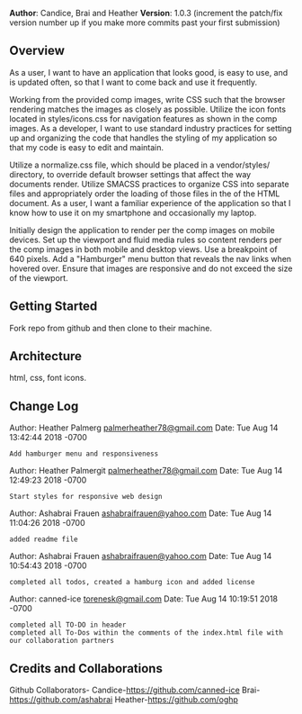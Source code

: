 **Author**: Candice, Brai and Heather
**Version**: 1.0.3 (increment the patch/fix version number up if you make more commits past your first submission)

## Overview

As a user, I want to have an application that looks good, is easy to use, and is updated often, so that I want to come back and use it frequently.

Working from the provided comp images, write CSS such that the browser rendering matches the images as closely as possible.
Utilize the icon fonts located in styles/icons.css for navigation features as shown in the comp images.
As a developer, I want to use standard industry practices for setting up and organizing the code that handles the styling of my application so that my code is easy to edit and maintain.

Utilize a normalize.css file, which should be placed in a vendor/styles/ directory, to override default browser settings that affect the way documents render.
Utilize SMACSS practices to organize CSS into separate files and appropriately order the loading of those files in the <head> of the HTML document.
As a user, I want a familiar experience of the application so that I know how to use it on my smartphone and occasionally my laptop.

Initially design the application to render per the comp images on mobile devices.
Set up the viewport and fluid media rules so content renders per the comp images in both mobile and desktop views. Use a breakpoint of 640 pixels.
Add a "Hamburger" menu button that reveals the nav links when hovered over.
Ensure that images are responsive and do not exceed the size of the viewport.

## Getting Started

Fork repo from github and then clone to their machine.

## Architecture

html, css, font icons.

## Change Log

Author: Heather Palmerg <palmerheather78@gmail.com>
Date:   Tue Aug 14 13:42:44 2018 -0700

    Add hamburger menu and responsiveness

Author: Heather Palmergit <palmerheather78@gmail.com>
Date:   Tue Aug 14 12:49:23 2018 -0700

    Start styles for responsive web design

Author: Ashabrai Frauen <ashabraifrauen@yahoo.com>
Date:   Tue Aug 14 11:04:26 2018 -0700

    added readme file

Author: Ashabrai Frauen <ashabraifrauen@yahoo.com>
Date:   Tue Aug 14 10:54:43 2018 -0700

    completed all todos, created a hamburg icon and added license

Author: canned-ice <torenesk@gmail.com>
Date:   Tue Aug 14 10:19:51 2018 -0700

    completed all TO-DO in header
    completed all To-Dos within the comments of the index.html file with our collaboration partners

## Credits and Collaborations

Github Collaborators-
Candice-https://github.com/canned-ice
Brai-https://github.com/ashabrai
Heather-https://github.com/oghp
